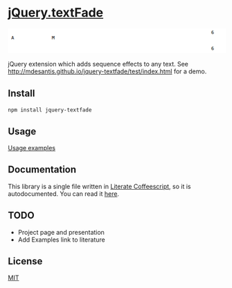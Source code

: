 # [jQuery.textFade](http://mdesantis.github.io/jquery-textfade)

![Example](example.gif?raw=true)

jQuery extension which adds sequence effects to any text. See
http://mdesantis.github.io/jquery-textfade/test/index.html for a demo.

## Install

```
npm install jquery-textfade
```

## Usage

[Usage examples](src/jquery-textfade.litcoffee#examples)

## Documentation

This library is a single file written in [Literate Coffeescript](http://coffeescript.org/#literate),
so it is autodocumented. You can read it [here](src/jquery-textfade.litcoffee).

## TODO

- Project page and presentation
- Add Examples link to literature

## License

[MIT](LICENSE)
